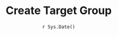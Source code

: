 ---
title : "Create Target Group"
date :  "`r Sys.Date()`" 
weight : 8
chapter : true
pre : " <b> 2.8 </b> "
---